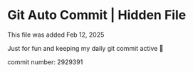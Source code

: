 # Git Auto Commit | Hidden File

This file was added Feb 12, 2025

Just for fun and keeping my daily git commit active 🤪

commit number: 2929391
